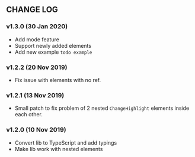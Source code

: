 ## CHANGE LOG

### v1.3.0 (30 Jan 2020)
- Add mode feature
- Support newly added elements
- Add new example `todo example`

### v1.2.2 (20 Nov 2019)
- Fix issue with elements with no ref.

### v1.2.1 (13 Nov 2019)
- Small patch to fix problem of 2 nested `ChangeHighlight` elements inside each other.

### v1.2.0 (10 Nov 2019)
- Convert lib to TypeScript and add typings
- Make lib work with nested elements